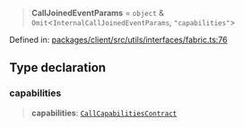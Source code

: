 > **CallJoinedEventParams** = `object` & `Omit`\<`InternalCallJoinedEventParams`, `"capabilities"`\>

Defined in: [packages/client/src/utils/interfaces/fabric.ts:76](https://github.com/signalwire/signalwire-js/blob/52fa77b6c8db68f4c99b30b3776f45a4309e15bf/packages/client/src/utils/interfaces/fabric.ts#L76)

## Type declaration

### capabilities

> **capabilities**: [`CallCapabilitiesContract`](../interfaces/CallCapabilitiesContract.md)
